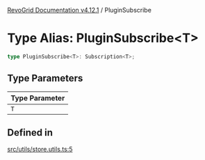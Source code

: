 [RevoGrid Documentation v4.12.1](README.md) / PluginSubscribe

# Type Alias: PluginSubscribe\<T\>

```ts
type PluginSubscribe<T>: Subscription<T>;
```

## Type Parameters

| Type Parameter |
| ------ |
| `T` |

## Defined in

[src/utils/store.utils.ts:5](https://github.com/revolist/revogrid/blob/d509c0063a76a472726c991b21f1c163442771b4/src/utils/store.utils.ts#L5)
